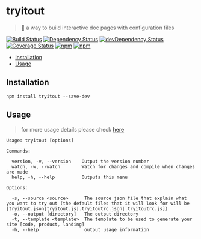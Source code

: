 # tryitout

> 🎩 a way to build interactive doc pages with configuration files

[![Build Status](https://travis-ci.org/gabrielcsapo/tryitout.svg?branch=master)](https://travis-ci.org/gabrielcsapo/tryitout)
[![Dependency Status](https://starbuck.gabrielcsapo.com/badge/github/gabrielcsapo/tryitout/status.svg)](https://starbuck.gabrielcsapo.com/github/gabrielcsapo/tryitout)
[![devDependency Status](https://starbuck.gabrielcsapo.com/badge/github/gabrielcsapo/tryitout/dev-status.svg)](https://starbuck.gabrielcsapo.com/github/gabrielcsapo/tryitout#info=devDependencies)
[![Coverage Status](https://lcov-server.gabrielcsapo.com/badge/github%2Ecom/gabrielcsapo/tryitout.svg)](https://lcov-server.gabrielcsapo.com/coverage/github%2Ecom/gabrielcsapo/tryitout)
[![npm](https://img.shields.io/npm/dt/tryitout.svg?maxAge=2592000)]()
[![npm](https://img.shields.io/npm/dm/tryitout.svg?maxAge=2592000)]()

<!-- TOC depthFrom:2 depthTo:6 withLinks:1 updateOnSave:1 orderedList:0 -->

- [Installation](#installation)
- [Usage](#usage)

<!-- /TOC -->

## Installation

```
npm install tryitout --save-dev
```

## Usage

> for more usage details please check [here](https://www.gabrielcsapo.com/tryitout)

```
Usage: tryitout [options]

Commands:

  version, -v, --version    Output the version number
  watch, -w, --watch        Watch for changes and compile when changes are made
  help, -h, --help          Outputs this menu

Options:

  -s, --source <source>      The source json file that explain what you want to try out (the default files that it will look for will be [tryitout.json|tryitout.js|.tryitoutrc.json|.tryitoutrc.js])
  -o, --output [directory]   The output directory
  -t, --template <template>  The template to be used to generate your site [code, product, landing]
  -h, --help                 output usage information
```
